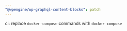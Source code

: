 ```yaml
---
"@wpengine/wp-graphql-content-blocks": patch
---
```


ci: replace `docker-compose` commands with `docker compose`
